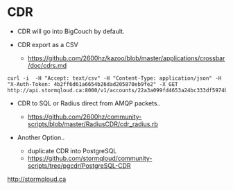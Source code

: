# CDR

* CDR will go into BigCouch by default.

* CDR export as a CSV
  * https://github.com/2600hz/kazoo/blob/master/applications/crossbar/doc/cdrs.md
```
curl -i  -H "Accept: text/csv" -H "Content-Type: application/json" -H "X-Auth-Token: 4b2ff6d61a6654b26dad205870eb9fe2" -X GET http://api.stormqloud.ca:8000/v1/accounts/22a3a099fd4653a24bc333df5974b905/cdrs
```

* CDR to SQL or Radius direct from AMQP packets..
  * https://github.com/2600hz/community-scripts/blob/master/RadiusCDR/cdr_radius.rb

* Another Option..  
  *  duplicate CDR into PostgreSQL
    *  https://github.com/stormqloud/community-scripts/tree/pgcdr/PostgreSQL-CDR 
  
http://stormqloud.ca
